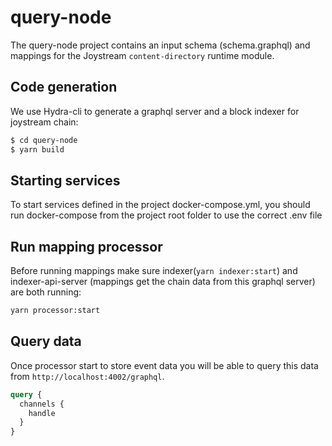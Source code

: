 # query-node

The query-node project contains an input schema (schema.graphql) and mappings for the Joystream `content-directory` runtime module.

## Code generation

We use Hydra-cli to generate a graphql server and a block indexer for joystream chain:

```bash
$ cd query-node
$ yarn build
```

## Starting services

To start services defined in the project docker-compose.yml, you should run docker-compose from the project root folder to use the correct .env file

## Run mapping processor

Before running mappings make sure indexer(`yarn indexer:start`) and indexer-api-server (mappings get the chain data from this graphql server) are both running:

```bash
yarn processor:start
```

## Query data

Once processor start to store event data you will be able to query this data from `http://localhost:4002/graphql`.

```graphql
query {
  channels {
    handle
  }
}
```

